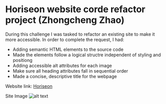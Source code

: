 # Horiseon website corde refactor project (Zhongcheng Zhao)
During this challenge I was tasked to refactor an existing site to make it more accessible.
In order to complete the request, I had:

* Adding semantic HTML elements to the source code
* Made the elements follow a logical structre independent of styling and positiong
* Adding accessible alt attributes for each image
* Make sure all heading attributes fall in sequential order
* Made a concise, descriptive title for the webpage




Website link: 
[Horiseon](http://127.0.0.1:3000/Develop/index.html)

Site Image
![alt text](Develop/assets/images/Image.html.png)